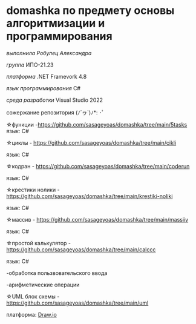 # domashka по предмету основы алгоритмизации и программирования
*выполнила Робулец Александра* 

*группа* ИПО-21.23

*платформа* .NET Framevork 4.8

*язык программирования* C#

*среда разработки* Visual Studio 2022

сожержание репозитория	(ﾉ´ヮ`)ﾉ*: ･ﾟ

☆функции -<https://github.com/sasageyoas/domashka/tree/main/5tasks> <br>язык: С#

☆циклы - <https://github.com/sasageyoas/domashka/tree/main/cikli>

язык: С#

☆кодран - <https://github.com/sasageyoas/domashka/tree/main/coderun>

язык: С#

☆крестики нолики - <https://github.com/sasageyoas/domashka/tree/main/krestiki-noliki>

язык: С#

☆массив - <https://github.com/sasageyoas/domashka/tree/main/massiiv> 

язык: С#

☆простой калькулятор - <https://github.com/sasageyoas/domashka/tree/main/calccc>

язык: С#

-обработка пользвовательского ввода

-арифметические операции


☆UML блок схемы - <https://github.com/sasageyoas/domashka/tree/main/uml>

платформа: [Draw.io](https://www.drawio.com/)
